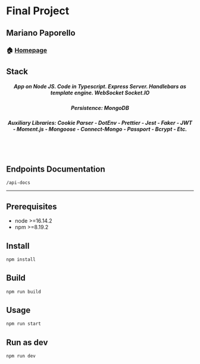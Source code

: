 # Final Project

## Mariano Paporello

### 🏠 [Homepage](https://github.com/mariano-paporello/FinalProject)

## Stack

<h5 align="center">App on Node JS. Code in Typescript. Express Server. Handlebars as template engine. WebSocket Socket.IO</h5>
<h5 align="center">Persistence: MongoDB</h5>
<h5 align="center">Auxiliary Libraries: Cookie Parser - DotEnv - Prettier - Jest - Faker - JWT - Moment.js - Mongoose - Connect-Mongo - Passport - Bcrypt - Etc.</h5>
<BR />
<br />

## Endpoints Documentation

```http
/api-docs
```

---

## Prerequisites

- node >=16.14.2
- npm >=8.19.2

## Install

```sh
npm install
```

## Build

```sh
npm run build
```

## Usage

```sh
npm run start
```

## Run as dev

```sh
npm run dev
```
